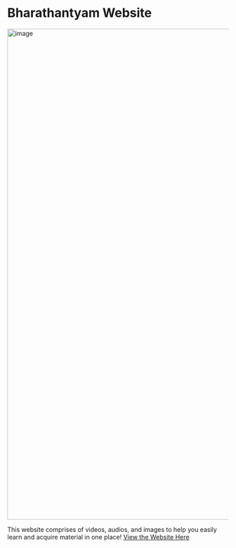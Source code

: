 # Bharathantyam Website

<img width="1115" alt="image" src="https://github.com/dharsh-sakthi/bharathanatyam.github.io/assets/117792973/dea5d7bd-2ab0-4540-8bb6-4df9c21a6e34">

This website comprises of videos, audios, and images to help you easily learn and acquire material in one place! [View the Website Here](https://dharsh-sakthi.github.io/bharathanatyam.github.io/)
